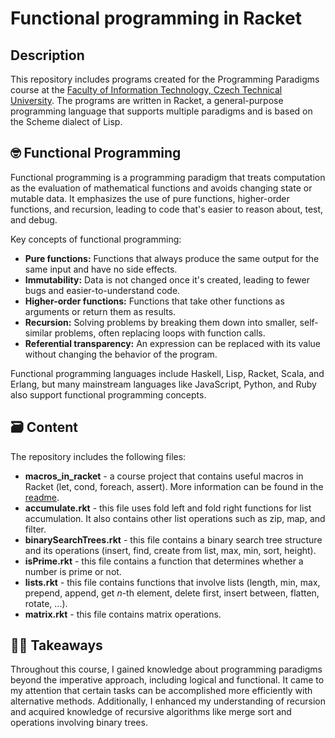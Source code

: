 # Functional programming in Racket

## Description

This repository includes programs created for the Programming Paradigms course at the [Faculty of Information Technology, Czech Technical University](https://fit.cvut.cz/cs). The programs are written in Racket, a general-purpose programming language that supports multiple paradigms and is based on the Scheme dialect of Lisp.

## 🤓 Functional Programming

Functional programming is a programming paradigm that treats computation as the evaluation of mathematical functions and avoids changing state or mutable data. It emphasizes the use of pure functions, higher-order functions, and recursion, leading to code that's easier to reason about, test, and debug.

Key concepts of functional programming:

* **Pure functions:** Functions that always produce the same output for the same input and have no side effects.
* **Immutability:** Data is not changed once it's created, leading to fewer bugs and easier-to-understand code.
* **Higher-order functions:** Functions that take other functions as arguments or return them as results.
* **Recursion:** Solving problems by breaking them down into smaller, self-similar problems, often replacing loops with function calls.
* **Referential transparency:** An expression can be replaced with its value without changing the behavior of the program.

Functional programming languages include Haskell, Lisp, Racket, Scala, and Erlang, but many mainstream languages like JavaScript, Python, and Ruby also support functional programming concepts.

## 🗃️ Content
The repository includes the following files:
- **macros_in_racket** - a course project that contains useful macros in Racket (let, cond, foreach, assert). More information can be found in the [readme](/macros_in_racket/README.md).
- **accumulate.rkt** - this file uses fold left and fold right functions for list accumulation. It also contains other list operations such as zip, map, and filter.
- **binarySearchTrees.rkt** - this file contains a binary search tree structure and its operations (insert, find, create from list, max, min, sort, height).
- **isPrime.rkt** - this file contains a function that determines whether a number is prime or not.
- **lists.rkt** - this file contains functions that involve lists (length, min, max, prepend, append, get $n$-th element, delete first, insert between, flatten, rotate, ...).
- **matrix.rkt** - this file contains matrix operations.

## 👨‍🎓 Takeaways

Throughout this course, I gained knowledge about programming paradigms beyond the imperative approach, including logical and functional. It came to my attention that certain tasks can be accomplished more efficiently with alternative methods. Additionally, I enhanced my understanding of recursion and acquired knowledge of recursive algorithms like merge sort and operations involving binary trees.
